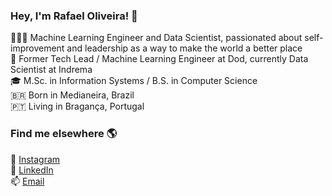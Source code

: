 ### Hey, I'm Rafael Oliveira! 👋

👨🏻‍💻 Machine Learning Engineer and Data Scientist, passionated about self-improvement and leadership as a way to make the world a better place <br>
💼 Former Tech Lead / Machine Learning Engineer at Dod, currently Data Scientist at Indrema <br>
🎓 M.Sc. in Information Systems / B.S. in Computer Science <br>
🇧🇷 Born in Medianeira, Brazil <br>
🇵🇹 Living in Bragança, Portugal <br>

### Find me elsewhere 🌎

📸 [Instagram](https://instagram.com/rafao19) <br>
💼 [LinkedIn](https://www.linkedin.com/in/olirafa) <br>
📫 [Email](olirafa@protonmail.com) <br>

